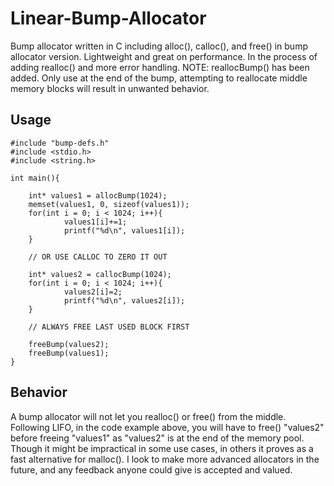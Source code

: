 # Linear-Bump-Allocator
Bump allocator written in C including alloc(), calloc(), and free() in bump allocator version. Lightweight and great on performance. In the process of adding realloc() and more error handling. 
NOTE: reallocBump() has been added. Only use at the end of the bump, attempting to reallocate middle memory blocks will result in unwanted behavior. 
## Usage
    #include "bump-defs.h" 
    #include <stdio.h> 
    #include <string.h> 

    int main(){

        int* values1 = allocBump(1024); 
        memset(values1, 0, sizeof(values1));
        for(int i = 0; i < 1024; i++){
                values1[i]+=1;
                printf("%d\n", values1[i]); 
        } 

        // OR USE CALLOC TO ZERO IT OUT 

        int* values2 = callocBump(1024); 
        for(int i = 0; i < 1024; i++){
                values2[i]=2;
                printf("%d\n", values2[i]);
        } 

        // ALWAYS FREE LAST USED BLOCK FIRST 

        freeBump(values2);
        freeBump(values1); 
    } 
## Behavior 
A bump allocator will not let you realloc() or free() from the middle. Following LIFO, in the code example above, you will have to free() "values2" before freeing "values1" as "values2" is at the end of the memory pool. Though it might be impractical in some use cases, in others it proves as a fast alternative for malloc(). I look to make more advanced allocators in the future, and any feedback anyone could give is accepted and valued. 
